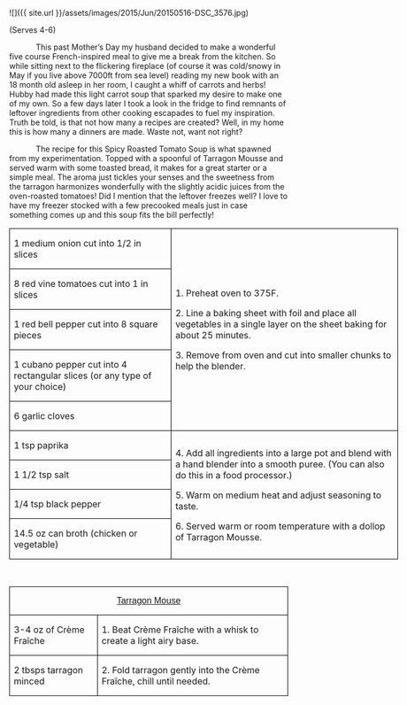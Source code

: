 ![]({{ site.url }}/assets/images/2015/Jun/20150516-DSC_3576.jpg)

(Serves 4-6)

<p style='text-indent:.5in'>This
past Mother’s Day my husband decided to make a wonderful five course
French-inspired meal to give me a break from the kitchen. So while sitting next
to the flickering fireplace (of course it was cold/snowy in May if you live
above 7000ft from sea level) reading my new book with an 18 month old asleep in
her room, I caught a whiff of carrots and herbs! Hubby had made this light
carrot soup that sparked my desire to make one of my own. So a few days later I
took a look in the fridge to find remnants of leftover ingredients from other cooking
escapades to fuel my inspiration. Truth be told, is that not how many a recipes
are created? Well, in my home this is how many a dinners are made. Waste not,
want not right?</p>

<p style='text-indent:.5in'>The
recipe for this Spicy Roasted Tomato Soup is what spawned from my
experimentation. Topped with a spoonful of Tarragon Mousse and served warm with
some toasted bread, it makes for a great starter or a simple meal. The aroma
just tickles your senses and the sweetness from the tarragon harmonizes
wonderfully with the slightly acidic juices from the oven-roasted tomatoes! Did
I mention that the leftover freezes well? I love to have my freezer stocked
with a few precooked meals just in case something comes up and this soup fits
the bill perfectly!</p>



<table border=1 cellspacing=0 cellpadding=0 width=528
 style='width:527.5pt;border-collapse:collapse;border:none'>
 <tr style='height:27.9pt'>
  <td width=217 style='width:216.9pt;border:solid windowtext 1.0pt;padding:
  0in 5.4pt 0in 5.4pt;height:27.9pt'>
  <p>1 medium onion cut into 1/2
  in slices</p>
  </td>
  <td width=311 rowspan=5 style='width:310.6pt;border:solid windowtext 1.0pt;
  border-left:none;padding:0in 5.4pt 0in 5.4pt;height:27.9pt'>
  <p>1. Preheat oven to 375F.</p>
  <p>2. Line a baking sheet
  with foil and place all vegetables in a single layer on the sheet baking for
  about 25 minutes.</p>
  <p>3. Remove from oven and
  cut into smaller chunks to help the blender.</p>
  </td>
 </tr>
 <tr style='height:27.05pt'>
  <td width=217 style='width:216.9pt;border:solid windowtext 1.0pt;border-top:
  none;padding:0in 5.4pt 0in 5.4pt;height:27.05pt'>
  <p>8 red vine tomatoes cut
  into 1 in slices</p>
  </td>
 </tr>
 <tr style='height:27.05pt'>
  <td width=217 style='width:216.9pt;border:solid windowtext 1.0pt;border-top:
  none;padding:0in 5.4pt 0in 5.4pt;height:27.05pt'>
  <p>1 red bell pepper cut into
  8 square pieces</p>
  </td>
 </tr>
 <tr style='height:27.05pt'>
  <td width=217 style='width:216.9pt;border:solid windowtext 1.0pt;border-top:
  none;padding:0in 5.4pt 0in 5.4pt;height:27.05pt'>
  <p>1 cubano pepper cut into 4
  rectangular slices (or any type of your choice)</p>
  </td>
 </tr>
 <tr style='height:27.05pt'>
  <td width=217 style='width:216.9pt;border:solid windowtext 1.0pt;border-top:
  none;padding:0in 5.4pt 0in 5.4pt;height:27.05pt'>
  <p>6 garlic cloves</p>
  </td>
 </tr>
 <tr style='height:27.05pt'>
  <td width=217 style='width:216.9pt;border:solid windowtext 1.0pt;border-top:
  none;padding:0in 5.4pt 0in 5.4pt;height:27.05pt'>
  <p>1 tsp paprika</p>
  </td>
  <td width=311 rowspan=4 style='width:310.6pt;border-top:none;border-left:
  none;border-bottom:solid windowtext 1.0pt;border-right:solid windowtext 1.0pt;
  padding:0in 5.4pt 0in 5.4pt;height:27.05pt'>
  <p>4. Add all ingredients
  into a large pot and blend with a hand blender into a smooth puree. (You can
  also do this in a food processor.)</p>
  <p>5. Warm on medium heat and
  adjust seasoning to taste.</p>
  <p>6. Served warm or room
  temperature with a dollop of Tarragon Mousse.</p>
  </td>
 </tr>
 <tr style='height:27.05pt'>
  <td width=217 style='width:216.9pt;border:solid windowtext 1.0pt;border-top:
  none;padding:0in 5.4pt 0in 5.4pt;height:27.05pt'>
  <p>1 1/2 tsp salt</p>
  </td>
 </tr>
 <tr style='height:27.05pt'>
  <td width=217 style='width:216.9pt;border:solid windowtext 1.0pt;border-top:
  none;padding:0in 5.4pt 0in 5.4pt;height:27.05pt'>
  <p>1/4 tsp black pepper</p>
  </td>
 </tr>
 <tr style='height:27.05pt'>
  <td width=217 style='width:216.9pt;border:solid windowtext 1.0pt;border-top:
  none;padding:0in 5.4pt 0in 5.4pt;height:27.05pt'>
  <p>14.5 oz can broth (chicken
  or vegetable)</p>
  </td>
 </tr>
</table>

<p>&nbsp;</p>

<table border=1 cellspacing=0 cellpadding=0
 style='border-collapse:collapse;border:none'>
 <tr style='height:22.85pt'>
  <td width=528 colspan=2 style='width:527.75pt;border:solid windowtext 1.0pt;
  padding:0in 5.4pt 0in 5.4pt;height:22.85pt'>
  <p align=center style='text-align:center'><u><span
  style='font-family:Arial'>Tarragon Mouse</u></p>
  </td>
 </tr>
 <tr style='height:22.85pt'>
  <td width=148 style='width:147.5pt;border:solid windowtext 1.0pt;border-top:
  none;padding:0in 5.4pt 0in 5.4pt;height:22.85pt'>
  <p>3-4 oz of Crème Fraîche</p>
  </td>
  <td width=380 style='width:380.25pt;border-top:none;border-left:none;
  border-bottom:solid windowtext 1.0pt;border-right:solid windowtext 1.0pt;
  padding:0in 5.4pt 0in 5.4pt;height:22.85pt'>
  <p>1. Beat Crème Fraîche with
  a whisk to create a light airy base.</p>
  </td>
 </tr>
 <tr style='height:23.7pt'>
  <td width=148 style='width:147.5pt;border:solid windowtext 1.0pt;border-top:
  none;padding:0in 5.4pt 0in 5.4pt;height:23.7pt'>
  <p>2 tbsps tarragon minced</p>
  </td>
  <td width=380 style='width:380.25pt;border-top:none;border-left:none;
  border-bottom:solid windowtext 1.0pt;border-right:solid windowtext 1.0pt;
  padding:0in 5.4pt 0in 5.4pt;height:23.7pt'>
  <p>2. Fold tarragon gently
  into the Crème Fraîche, chill until needed.</p>
  </td>
 </tr>
</table>
